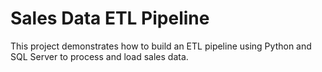 # Sales Data ETL Pipeline

This project demonstrates how to build an ETL pipeline using Python and SQL Server to process and load sales data.